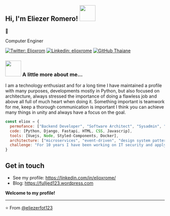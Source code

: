 <h2> Hi, I'm Eliezer Romero! <img src="https://media.giphy.com/media/mGcNjsfWAjY5AEZNw6/giphy.gif" width="50"></h2>👋

<p>Computer Enginer</p>

[![Twitter: Elioxrom](https://img.shields.io/twitter/follow/elioxrom?style=social)](https://twitter.com/elioxrom)
[![Linkedin: elioxrome](https://img.shields.io/badge/-elioxrome-blue?style=flat-square&logo=Linkedin&logoColor=white&link=https://www.linkedin.com/in/elioxrome/)](https://www.linkedin.com/in/elioxrome/)
[![GitHub Thaiane](https://img.shields.io/github/followers/eliezerfot123?label=follow&style=social)](https://github.com/eliezerfot123)


### <img src="https://media.giphy.com/media/VgCDAzcKvsR6OM0uWg/giphy.gif" width="50"> A little more about me... 

I am a technology enthusiast and for a long time I have maintained a profile with many purposes, developments mostly in Python, but also focused on architecture, always stressed the importance of doing a flawless job and above all full of much heart when doing it. Something important is teamwork for me, keep a thorough communication is important I think you can achieve many things in unity and always have a focus on the goal.



```javascript
const eliox = {
  permofance: ["Backend Developer", "Software Architect", "Sysadmin", "DBA"],
  code: [Python, Django, Fastapi, HTML, CSS, Javascrip],
  tools: [Vuejs, Node, Styled-Components, Docker],
  architecture: ["microservices", "event-driven", "design system pattern", "Sysadmin", "Linux", "K8s", "AWS"],
  challenge: "For 10 years I have been working on IT security and applying it to development and architecture."
}
```

## Get in touch

- See my profile: https://linkedin.com/in/elioxrome/
- Blog: https://fulljed123.wordpress.com

  
<b>Welcome to my profile!</b>

---

⭐️ From [@eliezerfot123](https://github.com/eliezerfot123)

<!--
**eliezerfot123/eliezerfot123** is a ✨ _special_ ✨ repository because its `README.md` (this file) appears on your GitHub profile.

Here are some ideas to get you started:

- 🔭 I’m currently working on ...
- 🌱 I’m currently learning ...
- 👯 I’m looking to collaborate on ...
- 🤔 I’m looking for help with ...
- 💬 Ask me about ...
- 📫 How to reach me: ...
- 😄 Pronouns: ...
- ⚡ Fun fact: ...
-->
